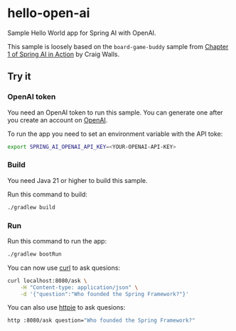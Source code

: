 # hello-open-ai

Sample Hello World app for Spring AI with OpenAI.

This sample is loosely based on the `board-game-buddy` sample from [Chapter 1 of Spring AI in Action](https://livebook.manning.com/book/spring-ai-in-action/chapter-1) by Craig Walls.


## Try it

### OpenAI token

You need an OpenAI token to run this sample. You can generate one after you create an account on [OpenAI](https://platform.openai.com).

To run the app you need to set an environment variable with the API toke:

```sh
export SPRING_AI_OPENAI_API_KEY=<YOUR-OPENAI-API-KEY>
```

### Build

You need Java 21 or higher to build this sample.

Run this command to build:

```sh
./gradlew build
```

### Run

Run this command to run the app:

```sh
./gradlew bootRun
```

You can now use [curl](https://curl.se/) to ask quesions:

```sh
curl localhost:8080/ask \
    -H "Content-type: application/json" \
    -d '{"question":"Who founded the Spring Framework?"}'
```

You can also use [httpie](https://httpie.io/) to ask quesions:

```sh
http :8080/ask question="Who founded the Spring Framework?"
```

